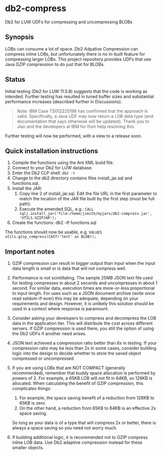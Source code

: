 # db2-compress
Db2 for LUW UDFs for compressing and uncompressing BLOBs

## Synopsis
LOBs can consume a lot of space. Db2 Adpative Compression can compress inline LOBs, but unfortunately there is no in-built feature for compressing larger LOBs. This project repository provides UDFs that use Java GZIP compressiion to do just that for BLOBs.

## Status
Initial testing (Db2 for LUW 11.5.8) suggests that the code is working as intended. Further testing has resulted in tuned buffer sizes and substantial performance increases (described further in Discussions).

> Note: IBM Case TS012225198 has confirmed that the approach is valid. Specifically, a Java UDF may now return a LOB data type (and documentation that says otherwise will be updated). Thank you to Jian and the developers at IBM for their help resolving this.

Further testing will now be performed, with a view to a release soon.

## Quick installation instructions
1. Compile the functions using the Ant XML build file.
1. Connect to your Db2 for LUW database.
1. Enter the Db2 CLP shell: ``db2 -t``
1. Change to the db2 directory contains files install_jar.sql and functions.sql.
1. Install the JAR:
    1. Copy line 2 of install_jar.sql. Edit the file URL in the first parameter to match the location of the JAR file built by the first step (must be full path).
    1. Execute the amended SQL, e.g.: ``CALL sqlj.install_jar('file:/home/jsmith/myjars/db2-compress.jar', 'UTILS.GZIPJAR');``
1. Create the functions: db2 -tf functions.sql

The functions should now be usable, e.g. ``VALUES utils.gzip_compress(CAST('test' as BLOB));``

## Important notes
1. GZIP compression can result in bigger output than input when the input data length is small or is data that will not compress well.
1. Performance is not scintillating. The sample 25MB JSON text file used for testing compresses in about 2 seconds and uncompresses in about 1 second. For similar data, execution times are more-or-less proportional to input length. For uses such as a JSON document archive (write once read seldom-if-ever) this may be adequate, depending on your requirements and design. However, it is unlikely this solution should be used in a context where response is paramount.
1. Consider asking your developers to compress and decompress the LOB data in the application tier. This will distribute the cost across different servers. If GZIP compression is used there, you still the option of using the Db2 UDFs if another need arises.
1. JSON text achieved a compression ratio better than 6x in testing. If your compression ratio may be less than 2x in some cases, consider building logic into the design to decide whether to store the saved object compressed or uncompressed.
1. If you are using LOBs that are NOT COMPACT (generally recommended), remember that buddy space allocation is performed by powers of 2. For example, a 65KB LOB will not fit in 64KB, so 128KB is allocated. When calculating the benefit of GZIP compression, this complicates things:
    1. For example, the space saving benefit of a reduction from 128KB to 65KB is zero.
    1. On the other hand, a reduction from 65KB to 64KB is an effective 2x space saving.

    So long as your data is of a type that will compress 2x or better, there is always a space saving so you need not worry much.
1. If building additional logic, it is recommended not to GZIP compress inline LOB data. Use Db2 adaptive compression instead for these smaller objects.

